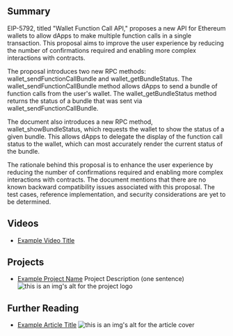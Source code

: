 ## Summary

EIP-5792, titled "Wallet Function Call API," proposes a new API for Ethereum wallets to allow dApps to make multiple function calls in a single transaction. This proposal aims to improve the user experience by reducing the number of confirmations required and enabling more complex interactions with contracts.

The proposal introduces two new RPC methods: wallet_sendFunctionCallBundle and wallet_getBundleStatus. The wallet_sendFunctionCallBundle method allows dApps to send a bundle of function calls from the user's wallet. The wallet_getBundleStatus method returns the status of a bundle that was sent via wallet_sendFunctionCallBundle.

The document also introduces a new RPC method, wallet_showBundleStatus, which requests the wallet to show the status of a given bundle. This allows dApps to delegate the display of the function call status to the wallet, which can most accurately render the current status of the bundle.

The rationale behind this proposal is to enhance the user experience by reducing the number of confirmations required and enabling more complex interactions with contracts. The document mentions that there are no known backward compatibility issues associated with this proposal. The test cases, reference implementation, and security considerations are yet to be determined.

## Videos

- [Example Video Title](https://www.youtube.com/watch?v=TDGq4aeevgY)

## Projects

- [Example Project Name](https://xxxx.xxx/xxxxx) Project Description (one sentence) ![this is an img's alt for the project logo](https://xxxx.xxx/project-logo.xxx)

## Further Reading

- [Example Article Title](https://xxxx.xxx/xxxxx) ![this is an img's alt for the article cover](https://xxxx.xxx/article-cover.xxx)
